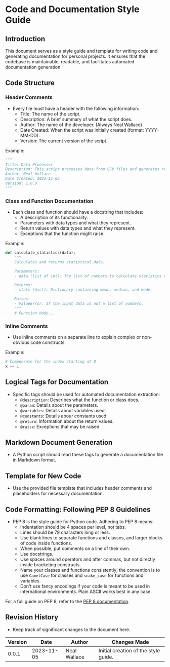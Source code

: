 # Code and Documentation Style Guide

## Introduction
This document serves as a style guide and template for writing code and generating documentation for personal projects. It ensures that the codebase is maintainable, readable, and facilitates automated documentation generation.

## Code Structure

### Header Comments
- Every file must have a header with the following information:
  - Title: The name of the script.
  - Description: A brief summary of what the script does.
  - Author: The name of the developer. (Always Neal Wallace)
  - Date Created: When the script was initially created (format: YYYY-MM-DD).
  - Version: The current version of the script.

Example:

```python
"""
Title: Data Processor
Description: This script processes data from CSV files and generates reports.
Author: Neal Wallace
Date Created: 2023-11-05
Version: 1.0.0
"""
```

### Class and Function Documentation

- Each class and function should have a docstring that includes:
  - A description of its functionality.
  - Parameters with data types and what they represent.
  - Return values with data types and what they represent.
  - Exceptions that the function might raise.

Example:

```python
def calculate_statistics(data):
    """
    Calculates and returns statistical data.

    Parameters:
    - data (list of int): The list of numbers to calculate statistics on.

    Returns:
    - stats (dict): Dictionary containing mean, median, and mode.

    Raises:
    - ValueError: If the input data is not a list of numbers.
    """
    # Function body...
```

### Inline Comments

- Use inline comments on a separate line to explain complex or non-obvious code constructs.

Example:

```python
# Compensate for the index starting at 0
x += 1  
```

## Logical Tags for Documentation

- Specific tags should be used for automated documentation extraction:
  - `@description`: Describes what the function or class does.
  - `@param`: Details about the parameters.
  - `@variables`: Details about variables used.
  - `@constants`: Details abour constants used
  - `@return`: Information about the return values.
  - `@raise`: Exceptions that may be raised.

## Markdown Document Generation

- A Python script should read these tags to generate a documentation file in Markdown format.

## Template for New Code

- Use the provided file template that includes header comments and placeholders for necessary documentation.

## Code Formatting: Following PEP 8 Guidelines

- PEP 8 is the style guide for Python code. Adhering to PEP 8 means:
  - Indentation should be 4 spaces per level, not tabs.
  - Lines should be 79 characters long or less.
  - Use blank lines to separate functions and classes, and larger blocks of code inside functions.
  - When possible, put comments on a line of their own.
  - Use docstrings.
  - Use spaces around operators and after commas, but not directly inside bracketing constructs.
  - Name your classes and functions consistently; the convention is to use `CamelCase` for classes and `snake_case` for functions and variables.
  - Don't use fancy encodings if your code is meant to be used in international environments. Plain ASCII works best in any case.

For a full guide on PEP 8, refer to the [PEP 8 documentation](https://www.python.org/dev/peps/pep-0008/).

## Revision History

- Keep track of significant changes to the document here.

| Version | Date       | Author       | Changes Made                       |
|---------|------------|--------------|------------------------------------|
| 0.0.1   | 2023-11-05 | Neal Wallace | Initial creation of the style guide. |

